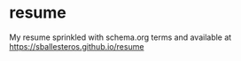 # resume

My resume sprinkled with schema.org terms and available at
https://sballesteros.github.io/resume
